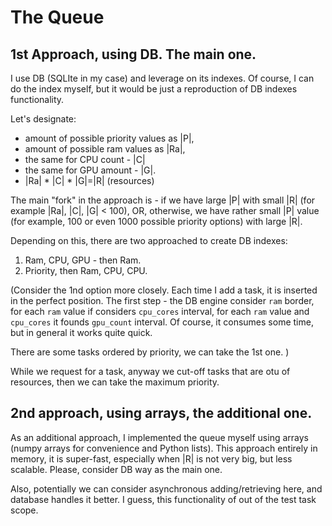 # The Queue


## 1st Approach, using DB. The main one. 
I use DB (SQLIte in my case) and leverage on its indexes.
Of course, I can do the index myself, but it would be just a reproduction of DB indexes functionality.

Let's designate:
* amount of possible priority values as |P|,
* amount of possible ram values as |Ra|,
* the same for CPU count - |C|
* the same for GPU amount - |G|.
* |Ra| * |C| * |G|=|R| (resources)

The main "fork" in the approach is - if we have large |P| with small |R| 
(for example |Ra|, |C|, |G| < 100), OR, otherwise, we have rather small |P| value (for example, 100 or even 
1000 possible priority options) with large |R|. 

Depending on this, there are two approached to create DB indexes:
1. Ram, CPU, GPU - then Ram.
2. Priority, then Ram, CPU, CPU.
 
(Consider the 1nd option more closely.
Each time I add a task, it is inserted in the perfect position. 
The first step - the DB engine consider `ram` border, for each `ram` value if considers `cpu_cores` interval, 
for each `ram` value and `cpu_cores` it founds `gpu_count` interval.
Of course, it consumes some time, but in general it works quite quick.

There are some tasks ordered by priority, we can take the 1st one. )
 
While we request for a task, anyway we cut-off tasks that are otu of resources, 
then we can take the maximum priority. 

## 2nd approach, using arrays, the additional one.

As an additional approach, I implemented the queue myself using arrays (numpy arrays for convenience and Python lists).
This approach entirely in memory, it is super-fast, especially when |R| is not very big, but less scalable.
Please, consider DB way as the main one. 

Also, potentially we can consider asynchronous adding/retrieving here, and database handles it better. 
I guess, this functionality of out of the test task scope. 
